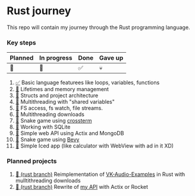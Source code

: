 # Rust journey

This repo will contain my journey through the Rust programming language.

###  Key steps
| Planned | In progress | Done | Gave up |
|-|-|-|-|
| 📅 | 🚧 | ✅ | 💀 |

1. [✅](/base) Basic language featurees like loops, variables, functions
0. [🚧](/memory) Lifetimes and memory management
0. [📅](/project) Structs and project architecture
0. [📅](/multithreading) Multithreading with "shared variables"
0. [📅](/fs) FS access, fs watch, file streams.
0. [📅](/downloads) Multithreading downloads
0. [📅](/snake-tui) Snake game using [crossterm](https://github.com/crossterm-rs/crossterm)
0. [📅](/sqlite) Working with SQLite
0. [📅](/api) Simple web API using Actix and MongoDB
0. [📅](/snake-bevy) Snake game using [Bevy](https://bevyengine.org/)
0. [📅](/iced) Simple Iced app (like calculator with WebView with ad in it XD)

### Planned projects
1. [📅 (rust branch)](https://github.com/TheSainEyereg/VK-Audio-Examples/tree/rust) Reimplementation of [VK-Audio-Examples](https://github.com/TheSainEyereg/VK-Audio-Examples) in Rust with mulltithreading downloads
0. [📅 (rust branch)](https://github.com/TheSainEyereg/OlejkaAPI/tree/rust) Rewrite of [my API](https://github.com/TheSainEyereg/OlejkaAPI) with Actix or Rocket
